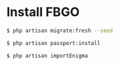 # Install FBGO

```bash
$ php artisan migrate:fresh --seed

$ php artisan passport:install

$ php artisan importEnigma
```